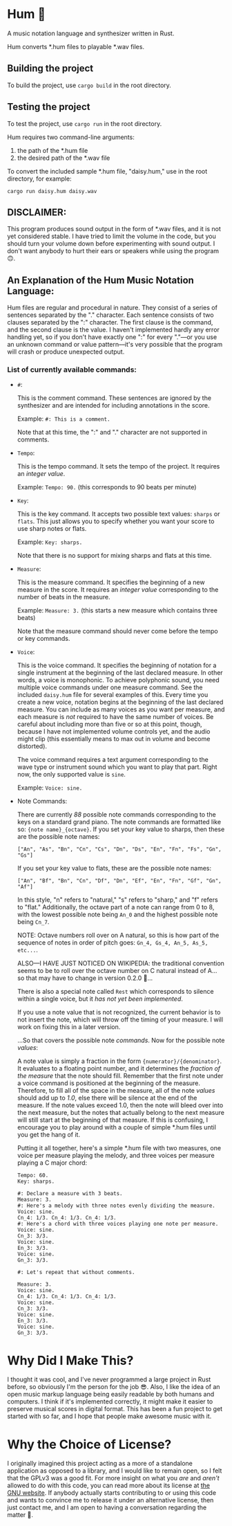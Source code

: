 Hum 👄
===
A music notation language and synthesizer written in Rust.

Hum converts \*.hum files to playable \*.wav files.

Building the project
--------------------
To build the project, use `cargo build` in the root directory.

Testing the project
-------------------
To test the project, use `cargo run` in the root directory.

Hum requires two command-line arguments:
  1. the path of the \*.hum file
  2. the desired path of the \*.wav file

To convert the included sample \*.hum file, "daisy.hum," use in the root directory, for example:

`cargo run daisy.hum daisy.wav`

DISCLAIMER:
-----------
This program produces sound output in the form of \*.wav files, and it is not yet considered stable. I have tried to limit the volume in the code, but you should turn your volume down before experimenting with sound output. I don't want anybody to hurt their ears or speakers while using the program 🙃.

An Explanation of the Hum Music Notation Language:
--------------------------------------------------
Hum files are regular and procedural in nature. They consist of a series of sentences separated by the "." character. Each sentence consists of two clauses separated by the ":" character. The first clause is the command, and the second clause is the value. I haven't implemented hardly any error handling yet, so if you don't have exactly one ":" for every "."––or you use an unknown command or value pattern––it's very possible that the program will crash or produce unexpected output.

### List of currently available commands:

- `#`:

  This is the comment command. These sentences are ignored by the synthesizer and are intended for including annotations in the score.

  Example: `#: This is a comment.`

  Note that at this time, the ":" and "." character are not supported in comments.

- `Tempo`:

  This is the tempo command. It sets the tempo of the project. It requires an _integer value_.

  Example: `Tempo: 90.` (this corresponds to 90 beats per minute)

- `Key`:

  This is the key command. It accepts two possible text values: `sharps` or `flats`. This just allows you to specify whether you want your score to use sharp notes or flats.

  Example: `Key: sharps.`

  Note that there is no support for mixing sharps and flats at this time.

- `Measure`:

  This is the measure command. It specifies the beginning of a new measure in the score. It requires an _integer value_ corresponding to the number of beats in the measure.

  Example: `Measure: 3.` (this starts a new measure which contains three beats)

  Note that the measure command should never come before the tempo or key commands.

- `Voice`:

  This is the voice command. It specifies the beginning of notation for a single instrument at the beginning of the last declared measure. In other words, a voice is monophonic. To achieve polyphonic sound, you need multiple voice commands under one measure command. See the included `daisy.hum` file for several examples of this. Every time you create a new voice, notation begins at the beginning of the last declared measure. You can include as many voices as you want per measure, and each measure is _not_ required to have the same number of voices. Be careful about including more than five or so at this point, though, because I have not implemented volume controls yet, and the audio might clip (this essentially means to max out in volume and become distorted).

  The voice command requires a text argument corresponding to the wave type or instrument sound which you want to play that part. Right now, the only supported value is `sine`.

  Example: `Voice: sine.`

- Note Commands:

  There are currently _88_ possible note commands corresponding to the keys on a standard grand piano. The note commands are formatted like so: `{note name}_{octave}`. If you set your key value to sharps, then these are the possible note names:

  `["An", "As", "Bn", "Cn", "Cs", "Dn", "Ds", "En", "Fn", "Fs", "Gn", "Gs"]`

  If you set your key value to flats, these are the possible note names:

  `["An", "Bf", "Bn", "Cn", "Df", "Dn", "Ef", "En", "Fn", "Gf", "Gn", "Af"]`

  In this style, "n" refers to "natural," "s" refers to "sharp," and "f" refers to "flat." Additionally, the octave part of a note can range from 0 to 8, with the lowest possible note being `An_0` and the highest possible note being `Cn_7`.

  NOTE: Octave numbers roll over on A natural, so this is how part of the sequence of notes in order of pitch goes: `Gn_4, Gs_4, An_5, As_5, etc...`.

  ALSO––I HAVE JUST NOTICED ON WIKIPEDIA: the traditional convention seems to be to roll over the octave number on C natural instead of A... so that may have to change in version 0.2.0 🧐...

  There is also a special note called `Rest` which corresponds to silence within a single voice, but it _has not yet been implemented_.

  If you use a note value that is not recognized, the current behavior is to not insert the note, which will throw off the timing of your measure. I will work on fixing this in a later version.

  ...So that covers the possible note _commands_. Now for the possible note _values_:

  A note value is simply a fraction in the form `{numerator}/{denominator}`. It evaluates to a floating point number, and it determines the _fraction of the measure_ that the note should fill. Remember that the first note under a voice command is positioned at the beginning of the measure. Therefore, to fill all of the space in the measure, all of the note _values_ should add up to _1.0_, else there will be silence at the end of the measure. If the note values exceed 1.0, then the note will bleed over into the next measure, but the notes that actually belong to the next measure will still start at the beginning of that measure. If this is confusing, I encourage you to play around with a couple of simple \*.hum files until you get the hang of it.

  Putting it all together, here's a simple \*.hum file with two measures, one voice per measure playing the melody, and three voices per measure playing a C major chord:

  ```
  Tempo: 60.
  Key: sharps.

  #: Declare a measure with 3 beats.
  Measure: 3.
  #: Here's a melody with three notes evenly dividing the measure.
  Voice: sine.
  Cn_4: 1/3. Cn_4: 1/3. Cn_4: 1/3.
  #: Here's a chord with three voices playing one note per measure.
  Voice: sine.
  Cn_3: 3/3.
  Voice: sine.
  En_3: 3/3.
  Voice: sine.
  Gn_3: 3/3.

  #: Let's repeat that without comments.

  Measure: 3.
  Voice: sine.
  Cn_4: 1/3. Cn_4: 1/3. Cn_4: 1/3.
  Voice: sine.
  Cn_3: 3/3.
  Voice: sine.
  En_3: 3/3.
  Voice: sine.
  Gn_3: 3/3.
  ```

Why Did I Make This?
====================
I thought it was cool, and I've never programmed a large project in Rust before, so obviously I'm the person for the job 😎. Also, I like the idea of an open music markup language being easily readable by both humans and computers. I think if it's implemented correctly, it might make it easier to preserve musical scores in digital format. This has been a fun project to get started with so far, and I hope that people make awesome music with it.

Why the Choice of License?
==========================
I originally imagined this project acting as a more of a standalone application as opposed to a library, and I would like to remain open, so I felt that the GPLv3 was a good fit. For more insight on what you _are_ and _aren't_ allowed to do with this code, you can read more about its license at [the GNU website](https://www.gnu.org/licenses/licenses.html). If anybody actually starts contributing to or using this code and wants to convince me to release it under an alternative license, then just contact me, and I am open to having a conversation regarding the matter 🙂.
